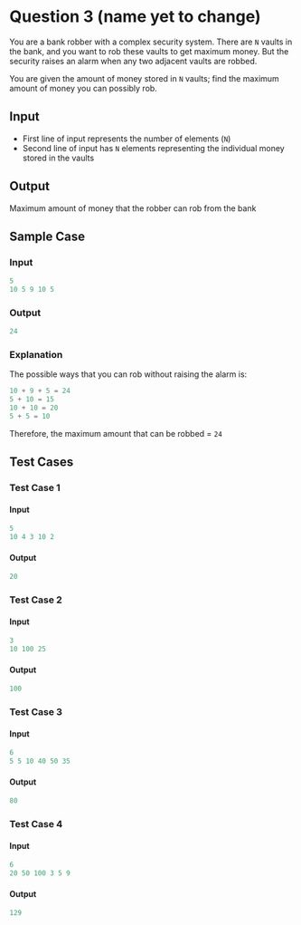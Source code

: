 # Question 3 (name yet to change)

You are a bank robber with a complex security system. There are `N` vaults in the bank, and you want to rob these vaults to get maximum money. But the security raises an alarm when any two adjacent vaults are robbed.

You are given the amount of money stored in `N` vaults; find the maximum amount of money you can possibly rob.

## Input

- First line of input represents the number of elements (`N`)
- Second line of input has `N` elements representing the individual money stored in the vaults

## Output

Maximum amount of money that the robber can rob from the bank

## Sample Case

### Input

```py
5
10 5 9 10 5
```

### Output

```py
24
```

### Explanation

The possible ways that you can rob without raising the alarm is:

```py
10 + 9 + 5 = 24
5 + 10 = 15
10 + 10 = 20
5 + 5 = 10
```

Therefore, the maximum amount that can be robbed = `24`

## Test Cases

### Test Case 1

#### Input

```py
5
10 4 3 10 2
```

#### Output

```py
20
```

### Test Case 2

#### Input

```py
3
10 100 25
```

#### Output

```py
100
```

### Test Case 3

#### Input

```py
6
5 5 10 40 50 35
```

#### Output

```py
80
```

### Test Case 4

#### Input

```py
6
20 50 100 3 5 9
```

#### Output

```py
129
```

